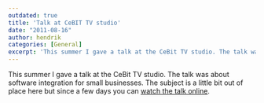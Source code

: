 ```yaml
---
outdated: true
title: 'Talk at CeBIT TV studio'
date: "2011-08-16"
author: hendrik
categories: [General]
excerpt: 'This summer I gave a talk at the CeBit TV studio. The talk was about software integration for small businesses.'
---
```

This summer I gave a talk at the CeBit TV studio. The talk was about software integration for small businesses. The subject is a little bit out of place here but since a few days you can
[watch the talk online](http://www.cebit-studio-mittelstand.de/deDE/BroadcastB-282-OneIntegrationPlatform-SIC_Software_Industrie_Consult_GmbH.html).
